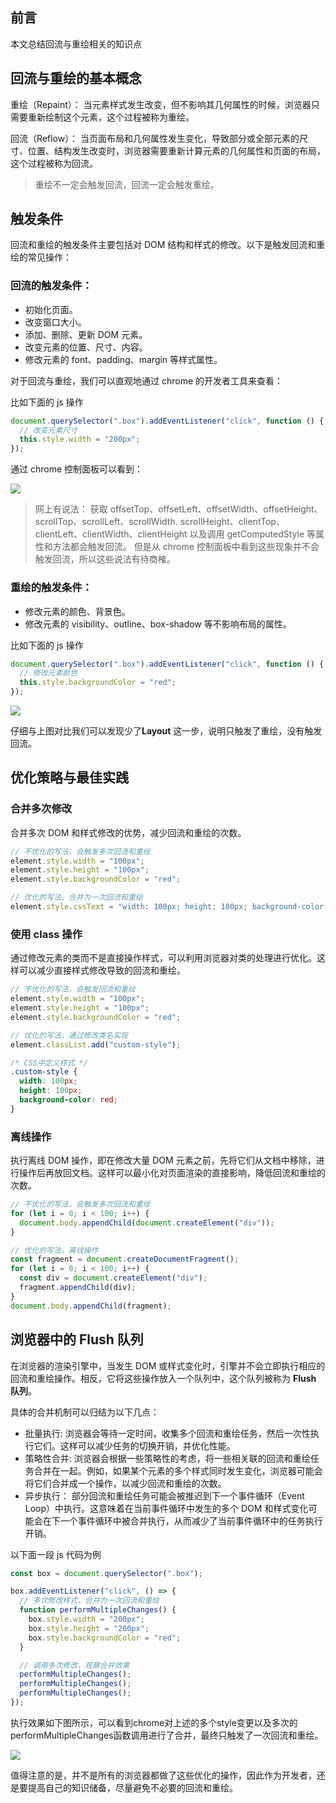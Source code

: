 ## 前言

本文总结回流与重绘相关的知识点

## 回流与重绘的基本概念

重绘（Repaint）： 当元素样式发生改变，但不影响其几何属性的时候，浏览器只需要重新绘制这个元素，这个过程被称为重绘。

回流（Reflow）： 当页面布局和几何属性发生变化，导致部分或全部元素的尺寸、位置、结构发生改变时，浏览器需要重新计算元素的几何属性和页面的布局，这个过程被称为回流。

> 重绘不一定会触发回流，回流一定会触发重绘。

## 触发条件

回流和重绘的触发条件主要包括对 DOM 结构和样式的修改。以下是触发回流和重绘的常见操作：

### 回流的触发条件：

- 初始化页面。
- 改变窗口大小。
- 添加、删除、更新 DOM 元素。
- 改变元素的位置、尺寸、内容。
- 修改元素的 font、padding、margin 等样式属性。

对于回流与重绘，我们可以直观地通过 chrome 的开发者工具来查看：

比如下面的 js 操作

```js
document.querySelector(".box").addEventListener("click", function () {
  // 改变元素尺寸
  this.style.width = "200px";
});
```

通过 chrome 控制面板可以看到：

![](https://cdn.jsdelivr.net/gh/chenxiaoyao6228/cloudimg@main/2023/repaint-screenshot-1.png)

> 网上有说法： 获取 offsetTop、offsetLeft、offsetWidth、offsetHeight、scrollTop、scrollLeft、scrollWidth.
> scrollHeight、clientTop、clientLeft、clientWidth、clientHeight 以及调用 getComputedStyle 等属性和方法都会触发回流。
> 但是从 chrome 控制面板中看到这些现象并不会触发回流，所以这些说法有待商榷。

### 重绘的触发条件：

- 修改元素的颜色、背景色。
- 修改元素的 visibility、outline、box-shadow 等不影响布局的属性。

比如下面的 js 操作

```js
document.querySelector(".box").addEventListener("click", function () {
  // 修改元素颜色
  this.style.backgroundColor = "red";
});
```

![](https://cdn.jsdelivr.net/gh/chenxiaoyao6228/cloudimg@main/2023/repaint-screenshot-2.png)

仔细与上图对比我们可以发现少了**Layout** 这一步，说明只触发了重绘，没有触发回流。

## 优化策略与最佳实践

### 合并多次修改

合并多次 DOM 和样式修改的优势，减少回流和重绘的次数。

```js
// 不优化的写法，会触发多次回流和重绘
element.style.width = "100px";
element.style.height = "100px";
element.style.backgroundColor = "red";

// 优化的写法，合并为一次回流和重绘
element.style.cssText = "width: 100px; height: 100px; background-color: red;";
```

### 使用 class 操作

通过修改元素的类而不是直接操作样式，可以利用浏览器对类的处理进行优化。这样可以减少直接样式修改导致的回流和重绘。

```js
// 不优化的写法，会触发回流和重绘
element.style.width = "100px";
element.style.height = "100px";
element.style.backgroundColor = "red";

// 优化的写法，通过修改类名实现
element.classList.add("custom-style");
```

```css
/* CSS中定义样式 */
.custom-style {
  width: 100px;
  height: 100px;
  background-color: red;
}
```

### 离线操作

执行离线 DOM 操作，即在修改大量 DOM 元素之前，先将它们从文档中移除，进行操作后再放回文档。这样可以最小化对页面渲染的直接影响，降低回流和重绘的次数。

```js
// 不优化的写法，会触发多次回流和重绘
for (let i = 0; i < 100; i++) {
  document.body.appendChild(document.createElement("div"));
}

// 优化的写法，离线操作
const fragment = document.createDocumentFragment();
for (let i = 0; i < 100; i++) {
  const div = document.createElement("div");
  fragment.appendChild(div);
}
document.body.appendChild(fragment);
```

## 浏览器中的 Flush 队列

在浏览器的渲染引擎中，当发生 DOM 或样式变化时，引擎并不会立即执行相应的回流和重绘操作。相反，它将这些操作放入一个队列中，这个队列被称为 **Flush 队列**。

具体的合并机制可以归结为以下几点：

- 批量执行: 浏览器会等待一定时间，收集多个回流和重绘任务，然后一次性执行它们。这样可以减少任务的切换开销，并优化性能。
- 策略性合并: 浏览器会根据一些策略性的考虑，将一些相关联的回流和重绘任务合并在一起。例如，如果某个元素的多个样式同时发生变化，浏览器可能会将它们合并成一个操作，以减少回流和重绘的次数。
- 异步执行： 部分回流和重绘任务可能会被推迟到下一个事件循环（Event Loop）中执行。这意味着在当前事件循环中发生的多个 DOM 和样式变化可能会在下一个事件循环中被合并执行，从而减少了当前事件循环中的任务执行开销。

以下面一段 js 代码为例

```js
const box = document.querySelector(".box");

box.addEventListener("click", () => {
  // 多次修改样式，合并为一次回流和重绘
  function performMultipleChanges() {
    box.style.width = "200px";
    box.style.height = "200px";
    box.style.backgroundColor = "red";
  }

  // 调用多次修改，观察合并效果
  performMultipleChanges();
  performMultipleChanges();
  performMultipleChanges();
});
```

执行效果如下图所示，可以看到chrome对上述的多个style变更以及多次的performMultipleChanges函数调用进行了合并，最终只触发了一次回流和重绘。

![](https://cdn.jsdelivr.net/gh/chenxiaoyao6228/cloudimg@main/2023/repaint-screenshot-3.png)


值得注意的是，并不是所有的浏览器都做了这些优化的操作，因此作为开发者，还是要提高自己的知识储备，尽量避免不必要的回流和重绘。


